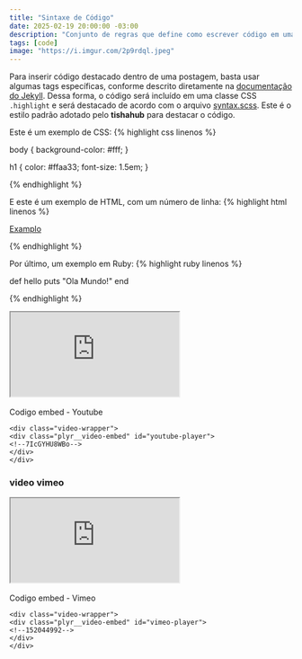```yaml
---
title: "Sintaxe de Código"
date: 2025-02-19 20:00:00 -03:00
description: "Conjunto de regras que define como escrever código em uma linguagem de programação"
tags: [code]
image: "https://i.imgur.com/2p9rdql.jpeg"
---
```


Para inserir código destacado dentro de uma postagem, basta usar algumas tags específicas, conforme descrito diretamente na [documentação do Jekyll](http://jekyllrb.com/docs/templates/#code-snippet-highlighting). Dessa forma, o código será incluído em uma classe CSS ``.highlight`` e será destacado de acordo com o arquivo [syntax.scss](https://github.com/mojombo/tpw/blob/master/css/syntax.css). Este é o estilo padrão adotado pelo **tishahub** para destacar o código.


Este é um exemplo de CSS:
{% highlight css linenos %}

body {
  background-color: #fff;
  }

h1 {
  color: #ffaa33;
  font-size: 1.5em;
  }

{% endhighlight %}

E este é um exemplo de HTML, com um número de linha:
{% highlight html linenos %}

<html>
  <a href="examplo.com">Examplo</a>
</html>

{% endhighlight %}

Por último, um exemplo em Ruby:
{% highlight ruby linenos %}

def hello
  puts "Ola Mundo!"
end

{% endhighlight %}

<div class="video-wrapper">
<div class="plyr__video-embed" id="youtube-player">
<iframe src="https://www.youtube.com/embed/7IcGYHU8WBo" allowfullscreen allowtransparency allow="autoplay"></iframe>
</div>
</div>
<br>
Codigo embed - Youtube

    <div class="video-wrapper">
    <div class="plyr__video-embed" id="youtube-player">
    <!--7IcGYHU8WBo-->
    </div>
    </div>


### video vimeo

<div class="video-wrapper">
<div class="plyr__video-embed" id="vimeo-player">
<iframe src="https://player.vimeo.com/video/152044992" allowfullscreen allowtransparency allow="autoplay"></iframe>
</div>
</div>
<br>
Codigo embed - Vimeo

    <div class="video-wrapper">
    <div class="plyr__video-embed" id="vimeo-player">
    <!--152044992-->
    </div>
    </div>

